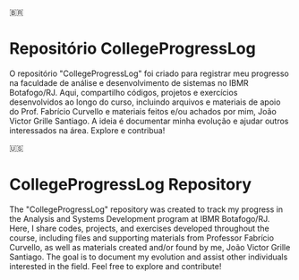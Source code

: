 

🇧🇷

# Repositório CollegeProgressLog

O repositório "CollegeProgressLog" foi criado para registrar meu progresso na faculdade de análise e desenvolvimento de sistemas no IBMR Botafogo/RJ. Aqui, compartilho códigos, projetos e exercícios desenvolvidos ao longo do curso, incluindo arquivos e materiais de apoio do Prof. Fabrício Curvello e materiais feitos e/ou achados por mim, João Victor Grille Santiago. A ideia é documentar minha evolução e ajudar outros interessados na área. Explore e contribua!

🇺🇸

# CollegeProgressLog Repository

The "CollegeProgressLog" repository was created to track my progress in the Analysis and Systems Development program at IBMR Botafogo/RJ. Here, I share codes, projects, and exercises developed throughout the course, including files and supporting materials from Professor Fabrício Curvello, as well as materials created and/or found by me, João Victor Grille Santiago. The goal is to document my evolution and assist other individuals interested in the field. Feel free to explore and contribute!
